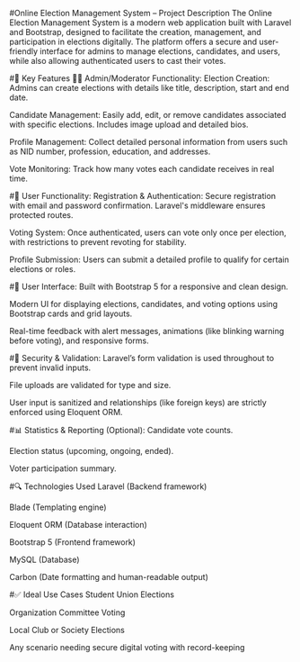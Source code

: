  #Online Election Management System – Project Description
The Online Election Management System is a modern web application built with Laravel and Bootstrap, designed to facilitate the creation, management, and participation in elections digitally. The platform offers a secure and user-friendly interface for admins to manage elections, candidates, and users, while also allowing authenticated users to cast their votes.

#🔧 Key Features
👩‍💼 Admin/Moderator Functionality:
Election Creation: Admins can create elections with details like title, description, start and end date.

Candidate Management: Easily add, edit, or remove candidates associated with specific elections. Includes image upload and detailed bios.

Profile Management: Collect detailed personal information from users such as NID number, profession, education, and addresses.

Vote Monitoring: Track how many votes each candidate receives in real time.

#👥 User Functionality:
Registration & Authentication: Secure registration with email and password confirmation. Laravel's middleware ensures protected routes.

Voting System: Once authenticated, users can vote only once per election, with restrictions to prevent revoting for stability.

Profile Submission: Users can submit a detailed profile to qualify for certain elections or roles.

#🎨 User Interface:
Built with Bootstrap 5 for a responsive and clean design.

Modern UI for displaying elections, candidates, and voting options using Bootstrap cards and grid layouts.

Real-time feedback with alert messages, animations (like blinking warning before voting), and responsive forms.

#🔐 Security & Validation:
Laravel’s form validation is used throughout to prevent invalid inputs.

File uploads are validated for type and size.

User input is sanitized and relationships (like foreign keys) are strictly enforced using Eloquent ORM.

#📊 Statistics & Reporting (Optional):
Candidate vote counts.

Election status (upcoming, ongoing, ended).

Voter participation summary.

#🔍 Technologies Used
Laravel (Backend framework)

Blade (Templating engine)

Eloquent ORM (Database interaction)

Bootstrap 5 (Frontend framework)

MySQL (Database)

Carbon (Date formatting and human-readable output)

#✅ Ideal Use Cases
Student Union Elections

Organization Committee Voting

Local Club or Society Elections

Any scenario needing secure digital voting with record-keeping
